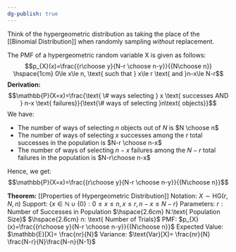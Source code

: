 ```yaml
---
dg-publish: true
---
```

Think of the hypergeometric distribution as taking the place of the [[Binomial Distribution]] when randomly sampling *without* replacement. 


The PMF of a hypergeometric random variable X is given as follows:
$$p_{X}(x)=\frac{{r\choose y}{N-r \choose n-y}}{{N\choose n}} \hspace{1cm} 0\le x\le n, \text{ such that } x\le r \text{ and }n-x\le N-r$$
**Derivation:** 
$$\mathbb{P}(X=x)=\frac{\text{ \# ways selecting } x \text{ successes AND } n-x \text{ failures}}{\text{\# ways of selecting }n\text{ objects}}$$
We have:
- The number of ways of selecting $n$ objects out of $N$ is $N \choose n$
- The number of ways of selecting $x$ successes among the $r$ total successes in the population is $N-r \choose n-x$
- The number of ways of selecting $n-x$ failures among the $N-r$ total failures in the population is $N-r\choose n-x$

Hence, we get:
$$\mathbb{P}(X=x)=\frac{{r\choose y}{N-r \choose n-y}}{{N\choose n}}$$

**Theorem:** [[Properties of Hypergeometric Distribution]]
Notation:  $X\sim \text{HG}(r, N, n)$
Support:  $\{x\in \mathbb{N}\cup \{0\}: 0\le x \le n, x\le r, n-x\le N-r\}$
Parameters:  $r:\text{ Number of Successes in Population}$
$\hspace{2.6cm} N:\text{ Population Size}$
$\hspace{2.6cm} n: \text{ Number of Trials}$
PMF: $p_{X}(x)=\frac{{r\choose y}{N-r \choose n-y}}{{N\choose n}}$
Expected Value: $\mathbb{E}[X]= \frac{nr}{N}$
Variance: $\text{Var}[X]= \frac{nr}{N} \frac{N-r}{N}\frac{N-n}{N-1}$

